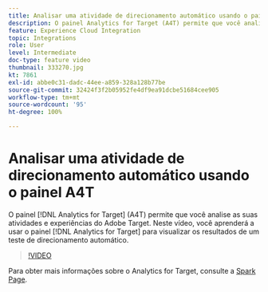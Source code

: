 ```yaml
---
title: Analisar uma atividade de direcionamento automático usando o painel A4T
description: O painel Analytics for Target (A4T) permite que você analise suas atividades e experiências do Adobe Target. Neste vídeo, você aprenderá a usar o painel Analytics for Target para visualizar os resultados de um teste de direcionamento automático.
feature: Experience Cloud Integration
topic: Integrations
role: User
level: Intermediate
doc-type: feature video
thumbnail: 333270.jpg
kt: 7861
exl-id: abbe0c31-dadc-44ee-a859-328a128b77be
source-git-commit: 32424f3f2b05952fe4df9ea91dcbe51684cee905
workflow-type: tm+mt
source-wordcount: '95'
ht-degree: 100%

---
```


# Analisar uma atividade de direcionamento automático usando o painel A4T

O painel [!DNL Analytics for Target] (A4T) permite que você analise as suas atividades e experiências do Adobe Target. Neste vídeo, você aprenderá a usar o painel [!DNL Analytics for Target] para visualizar os resultados de um teste de direcionamento automático.

>[!VIDEO](https://video.tv.adobe.com/v/333270/?quality=12&learn=on)

Para obter mais informações sobre o Analytics for Target, consulte a [Spark Page](https://spark.adobe.com/page/Lo3Spm4oBOvwF/).

